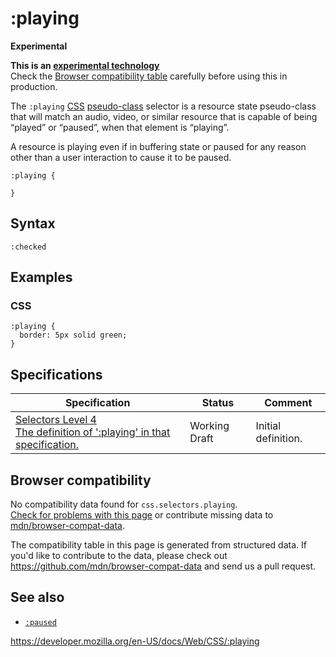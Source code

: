 # :playing

**Experimental**

**This is an [experimental technology](https://developer.mozilla.org/en-US/docs/MDN/Guidelines/Conventions_definitions#experimental)**  
Check the [Browser compatibility table](#browser_compatibility) carefully before using this in production.

The `:playing` [CSS](https://developer.mozilla.org/en-US/docs/Web/CSS) [pseudo-class](pseudo-classes) selector is a resource state pseudo-class that will match an audio, video, or similar resource that is capable of being “played” or “paused”, when that element is “playing”.

A resource is playing even if in buffering state or paused for any reason other than a user interaction to cause it to be paused.

    :playing {

    }

## Syntax

    :checked

## Examples

### CSS

    :playing {
      border: 5px solid green;
    }

## Specifications

<table><thead><tr class="header"><th>Specification</th><th>Status</th><th>Comment</th></tr></thead><tbody><tr class="odd"><td><a href="https://drafts.csswg.org/selectors-4/#selectordef-playing">Selectors Level 4<br />
<span class="small">The definition of ':playing' in that specification.</span></a></td><td><span class="spec-wd">Working Draft</span></td><td>Initial definition.</td></tr></tbody></table>

## Browser compatibility

No compatibility data found for `css.selectors.playing`.  
[Check for problems with this page](#on-github) or contribute missing data to [mdn/browser-compat-data](https://github.com/mdn/browser-compat-data).

The compatibility table in this page is generated from structured data. If you'd like to contribute to the data, please check out <https://github.com/mdn/browser-compat-data> and send us a pull request.

## See also

- [`:paused`](:paused)

<a href="https://developer.mozilla.org/en-US/docs/Web/CSS/:playing" class="_attribution-link">https://developer.mozilla.org/en-US/docs/Web/CSS/:playing</a>
